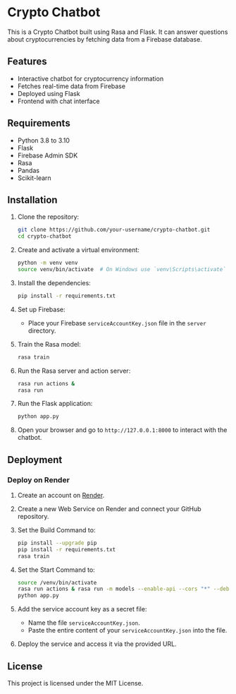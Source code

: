 # Crypto Chatbot

This is a Crypto Chatbot built using Rasa and Flask. It can answer questions about cryptocurrencies by fetching data from a Firebase database.

## Features

- Interactive chatbot for cryptocurrency information
- Fetches real-time data from Firebase
- Deployed using Flask
- Frontend with chat interface

## Requirements

- Python 3.8 to 3.10
- Flask
- Firebase Admin SDK
- Rasa
- Pandas
- Scikit-learn

## Installation

1. Clone the repository:
    ```bash
    git clone https://github.com/your-username/crypto-chatbot.git
    cd crypto-chatbot
    ```

2. Create and activate a virtual environment:
    ```bash
    python -m venv venv
    source venv/bin/activate  # On Windows use `venv\Scripts\activate`
    ```

3. Install the dependencies:
    ```bash
    pip install -r requirements.txt
    ```

4. Set up Firebase:
    - Place your Firebase `serviceAccountKey.json` file in the `server` directory.

5. Train the Rasa model:
    ```bash
    rasa train
    ```

6. Run the Rasa server and action server:
    ```bash
    rasa run actions &
    rasa run
    ```

7. Run the Flask application:
    ```bash
    python app.py
    ```

8. Open your browser and go to `http://127.0.0.1:8000` to interact with the chatbot.

## Deployment

### Deploy on Render

1. Create an account on [Render](https://render.com/).

2. Create a new Web Service on Render and connect your GitHub repository.

3. Set the Build Command to:
    ```bash
    pip install --upgrade pip
    pip install -r requirements.txt
    rasa train
    ```

4. Set the Start Command to:
    ```bash
    source /venv/bin/activate
    rasa run actions & rasa run -m models --enable-api --cors "*" --debug &
    python app.py
    ```

5. Add the service account key as a secret file:
    - Name the file `serviceAccountKey.json`.
    - Paste the entire content of your `serviceAccountKey.json` into the file.

6. Deploy the service and access it via the provided URL.

## License

This project is licensed under the MIT License.
